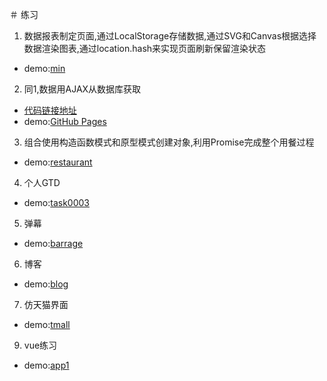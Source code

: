 ＃ 练习
1. 数据报表制定页面,通过LocalStorage存储数据,通过SVG和Canvas根据选择数据渲染图表,通过location.hash来实现页面刷新保留渲染状态
- demo:[min](https://isuye.github.io/practice/min/index.html)
2. 同1,数据用AJAX从数据库获取
- [代码链接地址](https://git.dev.tencent.com/GO-YAYA/MIN.git)
- demo:[GitHub Pages](https://wvtmmh.coding.io)
3. 组合使用构造函数模式和原型模式创建对象,利用Promise完成整个用餐过程
- demo:[restaurant](https://isuye.github.io/practice/restaurant/index.html)
4. 个人GTD
- demo:[task0003](https://isuye.github.io/practice/task0003/index.html)
5. 弹幕
- demo:[barrage](https://isuye.github.io/practice/barrage/index.html)
6. 博客
- demo:[blog](https://isuye.github.io/practice/blog/index.html)
7. 仿天猫界面
- demo:[tmall](https://isuye.github.io/practice/tmall/index.html)
9. vue练习
- demo:[app1](https://isuye.github.io/practice/app1/index.html)

